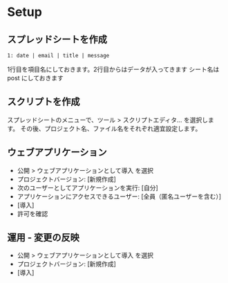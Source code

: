 # Setup

## スプレッドシートを作成

`1: date | email | title | message`

1行目を項目名にしておきます。2行目からはデータが入ってきます
シート名は post にしておきます

## スクリプトを作成

スプレッドシートのメニューで、ツール > スクリプトエディタ... を選択します。
その後、プロジェクト名、ファイル名をそれぞれ適宜設定します。

## ウェブアプリケーション

- 公開 > ウェブアプリケーションとして導入 を選択
- プロジェクトバージョン: [新規作成]
- 次のユーザーとしてアプリケーションを実行: [自分]
- アプリケーションにアクセスできるユーザー: [全員（匿名ユーザーを含む）]
- [導入]
- 許可を確認

## 運用 - 変更の反映

- 公開 > ウェブアプリケーションとして導入 を選択
- プロジェクトバージョン: [新規作成]
- [導入]
